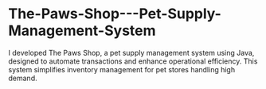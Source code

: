 # The-Paws-Shop---Pet-Supply-Management-System
I developed The Paws Shop, a pet supply management system using Java, designed to automate transactions and enhance operational efficiency. This system simplifies inventory management for pet stores handling high demand.

